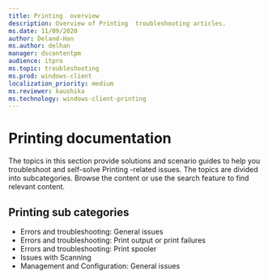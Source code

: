 ```yaml
---
title: Printing  overview
description: Overview of Printing  troubleshooting articles.
ms.date: 11/09/2020
author: Deland-Han
ms.author: delhan
manager: dscontentpm
audience: itpro
ms.topic: troubleshooting
ms.prod: windows-client
localization_priority: medium
ms.reviewer: kaushika
ms.technology: windows-client-printing
---
```

# Printing  documentation

The topics in this section provide solutions and scenario guides to help you troubleshoot and self-solve Printing -related issues. The topics are divided into subcategories. Browse the content or use the search feature to find relevant content.

## Printing  sub categories

- Errors and troubleshooting: General issues
- Errors and troubleshooting: Print output or print failures
- Errors and troubleshooting: Print spooler
- Issues with Scanning
- Management and Configuration: General issues
